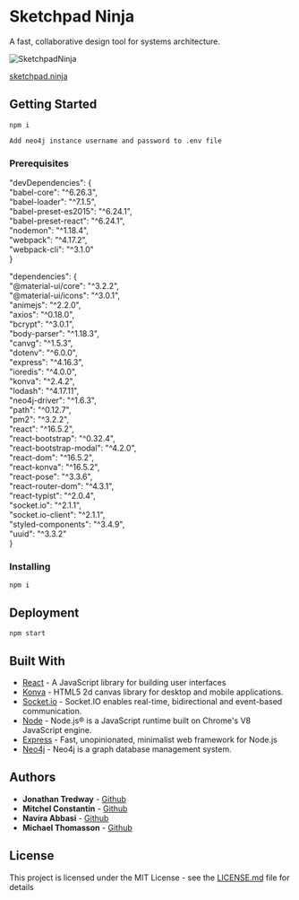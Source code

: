 # Sketchpad Ninja

A fast, collaborative design tool for systems architecture.

![SketchpadNinja](https://user-images.githubusercontent.com/22054442/49307047-a0d09d00-f499-11e8-8553-999bfbb1f43d.png)

[sketchpad.ninja](http:/sketchpad.ninja/)

## Getting Started
```
npm i
````
```
Add neo4j instance username and password to .env file
```

### Prerequisites

"devDependencies": {</br>
  "babel-core": "^6.26.3",</br>
  "babel-loader": "^7.1.5",</br>
  "babel-preset-es2015": "^6.24.1",</br>
  "babel-preset-react": "^6.24.1",</br>
  "nodemon": "^1.18.4",</br>
  "webpack": "^4.17.2",</br>
  "webpack-cli": "^3.1.0"</br>
}

"dependencies": {</br>
  "@material-ui/core": "^3.2.2",</br>
  "@material-ui/icons": "^3.0.1",</br>
  "animejs": "^2.2.0",</br>
  "axios": "^0.18.0",</br>
  "bcrypt": "^3.0.1",</br>
  "body-parser": "^1.18.3",</br>
  "canvg": "^1.5.3",</br>
  "dotenv": "^6.0.0",</br>
  "express": "^4.16.3",</br>
  "ioredis": "^4.0.0",</br>
  "konva": "^2.4.2",</br>
  "lodash": "^4.17.11",</br>
  "neo4j-driver": "^1.6.3",</br>
  "path": "^0.12.7",</br>
  "pm2": "^3.2.2",</br>
  "react": "^16.5.2",</br>
  "react-bootstrap": "^0.32.4",</br>
  "react-bootstrap-modal": "^4.2.0",</br>
  "react-dom": "^16.5.2",</br>
  "react-konva": "^16.5.2",</br>
  "react-pose": "^3.3.6",</br>
  "react-router-dom": "^4.3.1",</br>
  "react-typist": "^2.0.4",</br>
  "socket.io": "^2.1.1",</br>
  "socket.io-client": "^2.1.1",</br>
  "styled-components": "^3.4.9",</br>
  "uuid": "^3.3.2"</br>
}

### Installing

```
npm i
```

## Deployment

```
npm start
```

## Built With

* [React](https://reactjs.org/) - A JavaScript library for building user interfaces
* [Konva](https://konvajs.github.io/) - HTML5 2d canvas library for desktop and mobile applications.
* [Socket.io](https://socket.io/) - Socket.IO enables real-time, bidirectional and event-based communication.
* [Node](https://nodejs.org/en/) - Node.js® is a JavaScript runtime built on Chrome's V8 JavaScript engine.
* [Express](https://expressjs.com/) - Fast, unopinionated, minimalist web framework for Node.js
* [Neo4j](https://neo4j.com/) - Neo4j is a graph database management system.

## Authors

* **Jonathan Tredway** - [Github](https://github.com/Tredway91)
* **Mitchel Constantin** - [Github](https://github.com/mitchelconstantin)
* **Navira Abbasi** - [Github](https://github.com/navira5)
* **Michael Thomasson** - [Github](https://github.com/baybars1223)

## License

This project is licensed under the MIT License - see the [LICENSE.md](LICENSE.md) file for details
